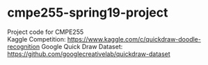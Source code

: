 # cmpe255-spring19-project
Project code for CMPE255
<br>
Kaggle Competition: https://www.kaggle.com/c/quickdraw-doodle-recognition
Google Quick Draw Dataset: https://github.com/googlecreativelab/quickdraw-dataset
